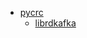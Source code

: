 - [pycrc](https://github.com/tpircher/pycrc)
  - [librdkafka](https://github.com/edenhill/librdkafka)

